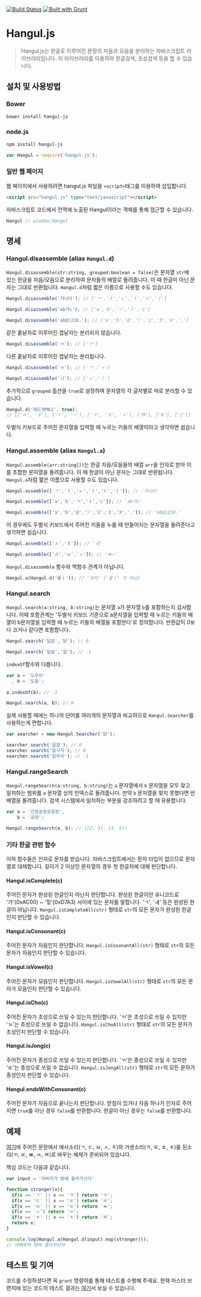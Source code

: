 [![Build Status](https://travis-ci.org/e-/Hangul.js.svg?branch=master)](https://travis-ci.org/e-/Hangul.js) [![Built with Grunt](https://cdn.gruntjs.com/builtwith.png)](http://gruntjs.com/)

# Hangul.js

> Hangul.js는 한글로 이루어진 문장의 자음과 모음을 분리하는 자바스크립트 라이브러리입니다. 이 라이브러리를 이용하여 한글검색, 초성검색 등을 할 수 있습니다. 

## 설치 및 사용방법

### Bower

```bash
bower install hangul-js
```

### node.js 

```bash
npm install hangul-js
```
```js
var Hangul = require('hangul-js');
```

### 일반 웹 페이지

웹 페이지에서 사용하려면 hangul.js 파일을 `<script>`태그를 이용하여 삽입합니다.
```html
<script src="hangul.js" type="text/javascript"></script>
```
자바스크립트 코드에서 전역에 노출된 Hangul이라는 객체를 통해 접근할 수 있습니다.
```js
Hangul // window.Hangul
```

## 명세

### Hangul.disassemble (alias `Hangul.d`)
`Hangul.disassemble(str:string, grouped:boolean = false)`은 문자열 `str`에 있는 한글을 자음/모음으로 분리하여 문자들의 배열로 돌려줍니다. 이 때 한글이 아닌 문자는 그대로 반환됩니다. `Hangul.d`처럼 짧은 이름으로 사용할 수도 있습니다.

```js
Hangul.disassemble('가나다'); // ['ㄱ','ㅏ','ㄴ','ㅏ','ㄷ','ㅏ']

Hangul.disassemble('ab가c'); // ['a','b','ㄱ','ㅏ','c']

Hangul.disassemble('ab@!23X.'); // ['a','b','@','!','2','3','X','.']
```

같은 홑낱자로 이루어진 겹낱자는 분리되지 않습니다.

```js
Hangul.disassemble('ㄲ'); // ['ㄲ']
```

다른 홑낱자로 이루어진 겹낱자는 분리됩니다.

```js
Hangul.disassemble('ㄳ'); // ['ㄱ','ㅅ']

Hangul.disassemble('ㅚ'); // ['ㅗ','ㅣ']
```

추가적으로 `grouped` 옵션을 `true`로 설정하여 문자열의 각 글자별로 따로 분리할 수 있습니다.

```js
Hangul.d('매드캣MK2', true); 
// [['ㅁ', 'ㅐ'], ['ㄷ', 'ㅡ'], ['ㅋ', 'ㅐ', 'ㅅ'], ['M'], ['K'], ['2']]
```

두벌식 키보드로 주어진 문자열을 입력할 때 누르는 키들의 배열이라고 생각하면 쉽습니다.

### Hangul.assemble (alias `Hangul.a`)

`Hangul.assemble(arr:string[])`는 한글 자음/모음들의 배열 `arr`을 인자로 받아 이를 조합한 문자열을 돌려줍니다. 이 때 한글이 아닌 문자는 그대로 반환됩니다. `Hangul.a`처럼 짧은 이름으로 사용할 수도 있습니다.

```js
Hangul.assemble(['ㄱ','ㅏ','ㄴ','ㅏ','ㄷ','ㅏ']); // '가나다'

Hangul.assemble(['a','b','ㄱ','ㅏ','c']); // 'ab가c'

Hangul.assemble(['a','b','@','!','2','3','X','.']); // 'ab@123X.'
```

이 경우에도 두벌식 키보드에서 주어진 키들을 누를 때 만들어지는 문자열을 돌려준다고 생각하면 쉽습니다.

```js
Hangul.assemble(['ㅗ','ㅐ']); // 'ㅙ'

Hangul.assemble(['ㄹ','ㅂ','ㅅ']); // 'ㄼㅅ'
```

`Hangul.disassemble` 함수와 역함수 관계가 아닙니다. 

```js
Hangul.a(Hangul.d('옽ㅏ')); // '오타' ('옽ㅏ' 가 아님)
```

### Hangul.search

`Hangul.search(a:string, b:string)`는 문자열 `a`가 문자열 `b`를 포함하는지 검사합니다. 이때 포함관계는 '두벌식 키보드 기준으로 a문자열을 입력할 때 누르는 키들의 배열이 b문자열을 입력할 때 누르는 키들의 배열을 포함한다'로 정의합니다. 반환값이 0보다 크거나 같다면 포함합니다.

```js
Hangul.search('달걀','닭'); // 0

Hangul.search('달걀','알'); // -1
```

`indexOf`함수와 다릅니다.

```js
var a = '도우미'
  , b = '도움';
  
a.indexOf(b); // -1

Hangul.search(a, b); // 0
```

실제 사용할 때에는 하나의 단어를 여러개의 문자열과 비교하므로 `Hangul.Searcher`를 사용하는게 편합니다.

```js
var searcher = new Hangul.Searcher('닭');

searcher.search('달걀'); // 0
searcher.search('달구지'); // 0
searcher.search('달무리'); // -1
```

### Hangul.rangeSearch

`Hangul.rangeSearch(a:string, b:string)`는 `a` 문자열에서 `b` 문자열을 모두 찾고 일치하는 범위를 `a` 문자열 상의 인덱스로 돌려줍니다. 만약 `b` 문자열을 찾지 못했다면 빈 배열을 돌려줍니다. 검색 시스템에서 일치하는 부분을 강조하려고 할 때 유용합니다.

```js
var a = '간장공장공장장',
    b = '공장';

Hangul.rangeSearch(a, b); // [[2, 3], [4, 5]]
```

### 기타 한글 관련 함수

이하 함수들은 인자로 문자를 받습니다. 자바스크립트에서는 문자 타입이 없으므로 문자열로 대체합니다. 길이가 2 이상인 문자열의 경우 첫 한글자에 대해 판단합니다.

#### Hangul.isComplete(c)

주어진 문자가 완성된 한글인지 아닌지 판단합니다. 완성된 한글이란 유니코드로 '가'(0xAC00) ~ '힣'(0xD7A3) 사이에 있는 문자를 말합니다. 'ㄱ', 'ㅙ' 등은 완성된 한글이 아닙니다.
`Hangul.isCompleteAll(str)` 형태로 `str`의 모든 문자가 완성된 한글인지 판단할 수 있습니다.

#### Hangul.isConsonant(c)

주어진 문자가 자음인지 판단합니다. 
`Hangul.isCosonantAll(str)` 형태로 `str`의 모든 문자가 자음인지 판단할 수 있습니다.

#### Hangul.isVowel(c)

주어진 문자가 모음인지 판단합니다.
`Hangul.isVowelAll(str)` 형태로 `str`의 모든 문자가 모음인지 판단할 수 있습니다.

#### Hangul.isCho(c)

주어진 문자가 초성으로 쓰일 수 있는지 판단합니다. 'ㄲ'은 초성으로 쓰일 수 있지만 'ㄳ'는 초성으로 쓰일 수 없습니다.
`Hangul.isChoAll(str)` 형태로 `str`의 모든 문자가 초성인지 판단할 수 있습니다.

#### Hangul.isJong(c)

주어진 문자가 종성으로 쓰일 수 있는지 판단합니다. 'ㄲ'은 종성으로 쓰일 수 있지만 'ㄸ'는 종성으로 쓰일 수 없습니다.
`Hangul.isJongAll(str)` 형태로 `str`의 모든 문자가 종성인지 판단할 수 있습니다.

#### Hangul.endsWithConsonant(c)

주어진 문자가 자음으로 끝나는지 판단합니다. 받침이 있거나 자음 하나가 인자로 주어지면 `true`를 아닌 경우 `false`를 반환합니다. 한글이 아닌 경우는 `false`를 반환합니다.

## 예제

[여기](http://e-.github.io/Hangul.js/examples/stronger.html)에 주어진 문장에서 예사소리(ㄱ, ㄷ, ㅂ, ㅅ, ㅈ)와 거센소리(ㅋ, ㅌ, ㅍ, ㅊ)를 된소리(ㄲ, ㄸ, ㅃ, ㅆ, ㅉ)로 바꾸는 예제가 준비되어 있습니다.

핵심 코드는 다음과 같습니다.

```js
var input = '아버지가 방에 들어가신다'

function stronger(x){
  if(x == 'ㄱ' || x == 'ㅋ') return 'ㄲ';
  if(x == 'ㄷ' || x == 'ㅌ') return 'ㄸ';
  if(x == 'ㅂ' || x == 'ㅍ') return 'ㅃ';
  if(x == 'ㅅ') return 'ㅆ';
  if(x == 'ㅈ' || x == 'ㅊ') return 'ㅉ';
  return x;
}

console.log(Hangul.a(Hangul.d(input).map(stronger))); 
// 아뻐찌까 빵에 뜰어까씬따
```

## 테스트 및 기여

코드를 수정하셨다면 꼭 `grunt` 명령어를 통해 테스트를 수행해 주세요. 현재 마스터 브랜치에 있는 코드의 테스트 결과는 [여기](http://e-.github.io/Hangul.js/test/)서 보실 수 있습니다.
